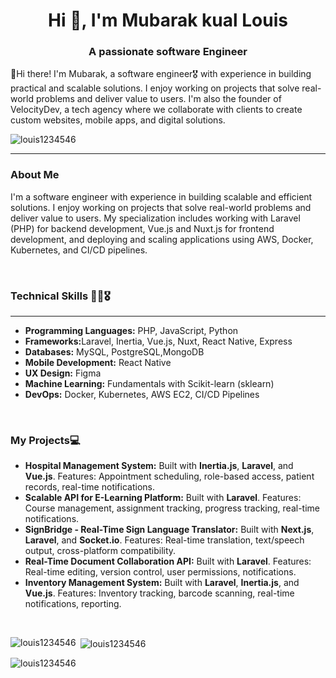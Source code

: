 
<h1 align="center">Hi 👋, I'm Mubarak kual Louis</h1>
<h3 align="center">A passionate software Engineer</h3>
<p>👋Hi there! I'm Mubarak, a software engineer🎖 with experience in building practical and scalable solutions. I enjoy working on projects that solve real-world problems and deliver value to users. I'm also the founder of VelocityDev, a tech agency where we collaborate with clients to create custom websites, mobile apps, and digital solutions.</p>

<p align="left"> <img src="https://komarev.com/ghpvc/?username=louis1234546&label=Profile%20views&color=0e75b6&style=flat" alt="louis1234546" /> </p>
<hr>
<h3>About Me</h3>
<p>I'm  a software engineer with experience in building scalable and efficient solutions. I enjoy working on projects that solve real-world problems and deliver value to users. My specialization includes working with Laravel (PHP) for backend development, Vue.js and Nuxt.js for frontend development, and deploying and scaling applications using AWS, Docker, Kubernetes, and CI/CD pipelines.</p>

<br>

<h3>Technical Skills 👨‍💻🎖</h3>
<hr>
<ul>
  <li><strong>Programming Languages:</strong> PHP, JavaScript, Python</li>
  <li><strong>Frameworks:</strong>Laravel, Inertia, Vue.js, Nuxt, React Native, Express</li>
  <li><strong>Databases:</strong> MySQL, PostgreSQL,MongoDB</li>
  <li><strong>Mobile Development:</strong> React Native</li>
   <li><strong>UX Design:</strong> Figma</li>
  <li><strong>Machine Learning:</strong> Fundamentals with Scikit-learn (sklearn)</li>
  <li><strong>DevOps:</strong> Docker, Kubernetes, AWS EC2, CI/CD Pipelines</li>
</ul>

<br>
<h3>My Projects💻</h3>
<ul>
  <li><strong>Hospital Management System:</strong> Built with <strong>Inertia.js</strong>, <strong>Laravel</strong>, and <strong>Vue.js</strong>. Features: Appointment scheduling, role-based access, patient records, real-time notifications.</li>
  <li><strong>Scalable API for E-Learning Platform:</strong> Built with <strong>Laravel</strong>. Features: Course management, assignment tracking, progress tracking, real-time notifications.</li>
  <li><strong>SignBridge - Real-Time Sign Language Translator:</strong> Built with <strong>Next.js</strong>, <strong>Laravel</strong>, and <strong>Socket.io</strong>. Features: Real-time translation, text/speech output, cross-platform compatibility.</li>
  <li><strong>Real-Time Document Collaboration API:</strong> Built with <strong>Laravel</strong>. Features: Real-time editing, version control, user permissions, notifications.</li>
  <li><strong>Inventory Management System:</strong> Built with <strong>Laravel</strong>, <strong>Inertia.js</strong>, and <strong>Vue.js</strong>. Features: Inventory tracking, barcode scanning, real-time notifications, reporting.</li>
</ul>
<br>

<p><img align="left" src="https://github-readme-stats.vercel.app/api/top-langs?username=Louis12345642&show_icons=true&locale=en&layout=compact" alt="louis1234546" /></p>

<p>&nbsp;<img align="center" src="https://github-readme-stats.vercel.app/api?username=louis12345642&show_icons=true&locale=en" alt="louis1234546" /></p>

<p><img align="center" src="https://github-readme-streak-stats.herokuapp.com/?user=Louis12345642&" alt="louis1234546" /></p>
